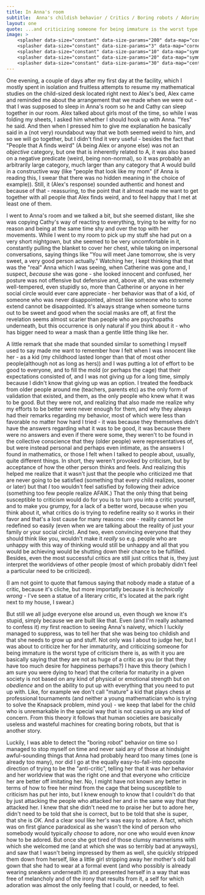 ```yaml
---
title: In Anna's room
subtitle:  Anna's childish behavior / Critics / Boring robots / Adoring Anna
layout: one
quote: ...and criticizing someone for being immature is the worst type of criticism there is, as with it you are basically saying that they are not as huge of a critic as you (or that they have too much desire for happiness perhaps?)
image: >
    <splasher data-size="constant" data-size-params="200" data-map="cornerProximity" data-params="0.1"></splasher>
    <splasher data-size="constant" data-size-params="3" data-map="cornerProximity" data-params="0.1"></splasher>
    <splasher data-size="constant" data-size-params="10" data-map="symmetry" data-params="5000"></splasher>
    <splasher data-size="constant" data-size-params="20" data-map="symmetry" data-params="7000"></splasher>
    <splasher data-size="constant" data-size-params="30" data-map="centerProximity" data-params="10"></splasher>
---
```


One evening, a couple of days after my first day at the facility, which I mostly spent in isolation and fruitless attempts to resume my mathematical studies on the child-sized desk located right next to Alex's bed, Alex came and reminded me about the arrangement that we made when we were out - that I was supposed to sleep in Anna's room so he and Cathy can sleep together in our room. Alex talked about girls most of the time, so while I was folding my sheets, I asked him whether I should hook up with Anna. <span class="voice-alex">"Yes"</span> he said. And then when I pressed him to give me explanation he basically said in a (not very) roundabout way that we both seemed weird to him, and so we will go together, but I didn't find it very useful - besides the fact that "People that A finds weird" (A being Alex or anyone else) was not an *objective* category, but one that is inherently related to A, it was also based on a negative predicate (weird, being non-normal), so it was probably an arbitrarily large category, much larger than any category that A would build in a constructive way (like "people that look like my mom" (if Anna is reading this, I swear that there was no hidden meaning in the choice of example)). Still, it (Alex's response) sounded authentic and honest and because of that - reassuring, to the point that it almost made me want to get together with all people that Alex finds weird, and to feel happy that I met at least one of them.


I went to Anna's room and we talked a bit, but she seemed distant, like she was copying Cathy's way of reacting to everything, trying to be witty for no reason and being at the same time shy and over the top with her movements. While I went to my room to pick up my stuff she had put on a very short nightgown, but she seemed to be very uncomfortable in it, constantly pulling the blanket to cover her chest, while taking on impersonal conversations, saying things like  <span class="voice-anna">"You will meet Jane tomorrow, she is very sweet, a very good person actually." </span>Watching her, I kept thinking that that was the "real" Anna which I was seeing, when Catherine was gone and, I suspect, *because* she was gone - she looked innocent and confused, her posture was not offensive but defensive and, above all, she was extremely well-tempered, even stupidly so, more than Catherine or anyone in her social circle would ever care appreciate - her behavior was that of a kid, of someone who was never disappointed, almost like someone who to some extend cannot be disappointed. It's always strange when someone turns out to be sweet and good when the social masks are off, at first the revelation seems almost scarier than people who are psychopaths underneath, but this occurrence is only natural if you think about it - who has bigger need to wear a mask than a gentle little thing like her.

A little remark that she made that sounded similar to something I myself used to say made me want to remember how I felt when I was innocent like her - as a kid (my childhood lasted longer than that of most other people(although not as long as hers)) and I was putting a lot of effort to be good to everyone, and to fill the mold (or perhaps the cage) that their expectations consisted of, and I was not giving up for a long time, simply because I didn't know that giving up was an option. I treated the feedback from older people around me (teachers, parents etc) as the only form of validation that existed, and them, as the only people who knew what it was to be good. But they were not, and realizing that also made me realize why my efforts to be better were never enough for them, and why they always had their remarks regarding my behavior, most of which were less than favorable no matter how hard I tried - it was because they themselves didn't have the answers regarding what it was to be good, it was because there were no answers and even if there were some, they weren't to be found in the collective conscience that they (older people) were representatives of, but were instead personal and perhaps even intimate, as the answers I found in mathematics, or those I felt when I talked to people about, usually, quite different things. In short, they weren't provoked by criticism, but by acceptance of how the other person thinks and feels. And realizing this helped me realize that it wasn't just that the people who criticized me that are never going to be satisfied (something that every child realizes, sooner or later) but that *I* too wouldn't feel satisfied by following their advice (something too few people realize AFAIK.) That the only thing that being susceptible to criticism would do for you is to turn you into a critic yourself, and to make you grumpy, for a lack of a better word, because when you think about it, what critics do is trying to redefine reality so it works in their favor and that's a lost cause for many reasons: one - reality cannot be redefined so easily (even when we are talking about the reality of just your family or your social circle). And two, even convincing everyone that they should think like you, wouldn't make it *really* so e.g. people who are unhappy with this way of thinking would still be unhappy and all that you would be achieving would be shutting down their chance to be fulfilled. Besides, even the most successful critics are still just critics that is, they just interpret the worldviews of other people (most of which probably didn't feel a particular need to be criticized). 

(I am not goint to quote that famous saying that nobody made a statue of a critic, because it's cliche, but more importatly because it is *technically wrong* - I've seen a statue of a literary critic, it's located at the park right next to my house, I swear.)

But still we all judge everyone else around us, even though we know it's stupid, simply because we are built like that. Even (and I'm really ashamed to confess it) *my* first reaction to seeing Anna's naivety, which I luckily managed to suppress, was to tell her that she was being too childish and that she needs to grow up and stuff. Not only was I about to judge her, but I was about to criticize her for her immaturity, and criticizing someone for being immature is the worst type of criticism there is, as with it you are basically saying that they are not as huge of a critic as you (or that they have too much desire for happiness perhaps?) I have this theory (which I am sure you were dying to hear) that the criteria for maturity in a given society is not based on any kind of physical or emotional strength but on *obedience* and on the ability to put up with everything that you need to put up with. Like, for example we don't call "mature" a kid that plays chess at professional tournaments (and neither a young mathematician who is trying to solve the Knapsack problem, mind you) - we keep that label for the child who is unremarkable in the special way that is not causing us any kind of concern. From this theory it follows that human societies are basically useless and wasteful machines for creating boring robots, but that is another story.

Luckily, I was able to detect the "boring robot" behavior on time so I managed to stop myself on time and never said any of those at hindsight awful-sounding things that Anna had probably heard too many times (one is already too many), nor did I go at the equally easy-to-fall-into opposite direction of trying to be the "anti-critic", telling her that it was *her* behavior and her worldview that was the right one and that everyone who criticize her are better off imitating her. No, I might have not known any better in terms of how to free her mind from the cage that being susceptible to criticism has put her into, but I knew enough to know that I couldn't do that by just attacking the people who attacked her and in the same way that they attacked her. I knew that she didn't need me to praise her but to adore her, didn't need to be told that she is correct, but to be told that she is super, that she is *OK*. And a clear soul like her's was easy to adore. A fact, which was on first glance paradoxical as she wasn't the kind of person who somebody would typically *choose* to adore, nor one who would even *know* how to be adored. But once she got tired of those clumsy mannerisms with which she welcomed me (and at which she was so terribly bad at anyways), and saw that I wasn't being impressed by them as well, she quickly stripped them down from herself, like a little girl stripping away her mother's old ball gown that she had to wear at a formal event (and who possibly is already wearing sneakers underneath it) and presented herself in a way that was free of melancholy and of the irony that results from it, a self for which adoration was almost the only feeling that I could, or needed, to feel.
